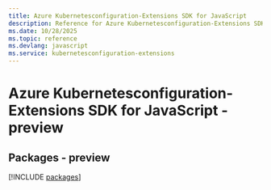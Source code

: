 ```yaml
---
title: Azure Kubernetesconfiguration-Extensions SDK for JavaScript
description: Reference for Azure Kubernetesconfiguration-Extensions SDK for JavaScript
ms.date: 10/28/2025
ms.topic: reference
ms.devlang: javascript
ms.service: kubernetesconfiguration-extensions
---
```

# Azure Kubernetesconfiguration-Extensions SDK for JavaScript - preview
## Packages - preview
[!INCLUDE [packages](kubernetesconfiguration-extensions-index.md)]